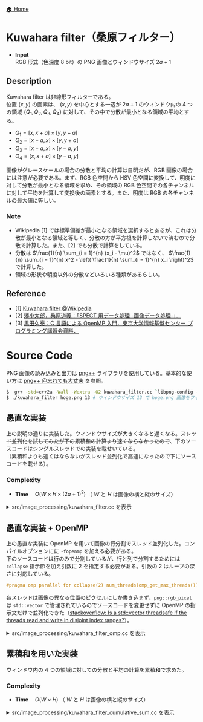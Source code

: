 [🏠 Home](../../README.md)

# Kuwahara filter（桑原フィルター）
- **Input**  
  RGB 形式（色深度 8 bit）の PNG 画像とウィンドウサイズ $2 a + 1$


## Description
Kuwahara filter は非線形フィルターである。  
位置 $(x, y)$ の画素は、 $(x, y)$ を中心とする一辺が $2 a + 1$ のウィンドウ内の 4 つの領域 $\lbrace Q_1, Q_2, Q_3, Q_4 \rbrace$ に対して、その中で分散が最小となる領域の平均とする。

- $Q_1 = [x, x + a] \times [y, y + a]$
- $Q_2 = [x - a, x] \times [y, y + a]$
- $Q_3 = [x - a, x] \times [y - a, y]$
- $Q_4 = [x, x + a] \times [y - a, y]$

画像がグレースケールの場合の分散と平均の計算は自明だが、RGB 画像の場合には注意が必要である。まず、RGB 色空間から HSV 色空間に変換して、明度に対して分散が最小となる領域を求め、その領域の RGB 色空間での各チャンネルに対して平均を計算して変換後の画素とする。また、明度は RGB の各チャンネルの最大値に等しい。

### Note
- Wikipedia [1] では標準偏差が最小となる領域を選択するとあるが、これは分散が最小となる領域と等しく、分散の方が平方根を計算しないで済むので分散で計算した。また、[2] でも分散で計算をしている。
- 分散は $\frac{1}{n} \sum_{i = 1}^{n} (x_i - \mu)^2$ ではなく、 $\frac{1}{n} \sum_{i = 1}^{n} x^2 - \left( \frac{1}{n} \sum_{i = 1}^{n} x_i \right)^2$ で計算した。
- 領域の形状や明度以外の分散などいろいろ種類があるらしい。


## Reference
 - [1] [Kuwahara filter @Wikipedia](https://en.wikipedia.org/wiki/Kuwahara_filter)
 - [2] [湊小太郎，桑原道義：「SPECT 用データ処理 -画像データ処理-」．](https://www.jstage.jst.go.jp/article/mit/2/2/2_91/_pdf)
 - [3] [黒田久泰：C 言語による OpenMP 入門．東京大学情報基盤センター プログラミング講習会資料．](https://www.cc.u-tokyo.ac.jp/events/lectures/03/kosyu-openmp_c.pdf)


# Source Code
PNG 画像の読み込みと出力は [png++](https://www.nongnu.org/pngpp/doc/0.2.9/index.html) ライブラリを使用している。基本的な使い方は [png++ ＠忘れても大丈夫](https://kyopro.hateblo.jp/entry/2023/02/01/145344) を参照。
```bash
$  g++ -std=c++2a -Wall -Wextra -O2 kuwahara_filter.cc `libpng-config --cflags --ldflags` -o kuwahara_filter # コンパイル
$ ./kuwahara_filter hoge.png 13 # ウィンドウサイズ 13 で hoge.png 画像をフィルタリング
```

## 愚直な実装
上の説明の通りに実装した。ウィンドウサイズが大きくなると遅くなる。~~スレッド並列化を試してみたが下の累積和の計算より速くならなかったので~~、下のソースコードはシングルスレッドでの実装を載せいている。  
（累積和よりも速くはならないがスレッド並列化で高速になったので下にソースコードを載せる）。

### Complexity
- **Time**　 $O(W \times H \times (2 a + 1)^2)$ （ $W$ と $H$ は画像の横と縦のサイズ）

<details>
<summary>src/image_processing/kuwahara_filter.cc を表示</summary>

```cpp
#include <png++/png.hpp>

#include <algorithm>
#include <cctype>
#include <cfloat>
#include <cmath>

// ---------------------8<------- start of library -------8<--------------------
using Image = png::image<png::rgb_pixel>;

Image KuwaharaFilter(const Image &org, uint32_t window_size = 5) {
    const uint32_t W = org.get_width(), H = org.get_height();
    Image img(W, H);

    using ld = long double;
    const int sub_size = window_size / 2;
    auto get_range = [sub_size, W, H](int x, int y, uint32_t idx) -> std::tuple<uint32_t, uint32_t, uint32_t, uint32_t> {
        uint32_t lx = x, ly = y, ux = x, uy = y;
        if (idx == 0) { // left up
            lx = std::clamp(x - sub_size, 0, (int)W - 1);
            ly = std::clamp(y - sub_size, 0, (int)H - 1);
        }
        else if (idx == 1) { // right up
            ly = std::clamp(y - sub_size, 0, (int)H - 1);
            ux = std::clamp(x + sub_size, 0, (int)W - 1);
        }
        else if (idx == 2) { // left down
            lx = std::clamp(x - sub_size, 0, (int)W - 1);
            uy = std::clamp(y + sub_size, 0, (int)H - 1);
        }
        else if (idx == 3) { // right down
            ux = std::clamp(x + sub_size, 0, (int)W - 1);
            uy = std::clamp(y + sub_size, 0, (int)H - 1);
        }
        return {lx, ly, ux, uy};
    };

    for (uint32_t y = 0; y < H; ++y) {
        for (uint32_t x = 0; x < W; ++x) {
            ld min_variance = LDBL_MAX;

            for (uint32_t idx = 0; idx < 4; ++idx) {
                const auto [lx, ly, ux, uy] = get_range(x, y, idx);
                const uint32_t num = (ux - lx + 1) * (uy - ly + 1);
                if (num == 1) continue;

                uint32_t sum = 0, sum_red = 0, sum_green = 0, sum_blue = 0;;
                uint64_t sum_p2 = 0;
                for (uint32_t yy = ly; yy <= uy; ++yy) {
                    for (uint32_t xx = lx; xx <= ux; ++xx) {
                        const png::rgb_pixel &p = org[yy][xx];

                        // HSV色空間の明度を取得（R, G, B の最大値に等しい）
                        const uint32_t value = std::max({p.red, p.green, p.blue});
                        sum += value;
                        sum_p2 += value * value;
                        sum_red += p.red;
                        sum_green += p.green;
                        sum_blue += p.blue;
                    }
                }

                // 標準偏差が最小の領域と分散が最小の領域は等しいので分散で計算
                const ld var = (ld)sum_p2 / num - std::pow((ld)sum / num, 2.0);

                // Update
                if (var < min_variance) {
                    min_variance = var;
                    img[y][x].red = std::round(sum_red / (ld)num);
                    img[y][x].green = std::round(sum_green / (ld)num);
                    img[y][x].blue = std::round(sum_blue / (ld)num);
                }
            }
        }
    }
    return img;
}
// ---------------------8<------- end of library   -------8<---------------------

int main(int argc, char **argv) {
    std::string file_path;
    uint32_t window_size = 5;
    for (int i = 0; i < argc; ++i) {
        std::string para(argv[i]);
        // Check only unsigned int window size and PNG image for simplicity.
        if (std::all_of(para.cbegin(), para.cend(), isdigit)) {
            window_size = std::stoi(para);
        }
        else if (para.ends_with(".png")) {
            file_path = para;
        }
    }

    try {
        Image img(file_path);
        auto result_img = KuwaharaFilter(img, window_size);
        result_img.write(file_path.substr(0, file_path.size() - 4) + "_kuwahara.png");
    } catch (png::error &e) {
        std::cerr << e.what() << std::endl;
    }

    return 0;
}
```
</details>


## 愚直な実装 + OpenMP
上の愚直な実装に OpenMP を用いて画像の行分割でスレッド並列化した。コンパイルオプションにに `-fopenmp` を加える必要がある。  
下のソースコードは行のみで分割しているが、行と列で分割するためには `collapse` 指示節を加え引数に 2 を指定する必要がある。引数の 2 はループの深さに対応している。   
```cpp
#pragma omp parallel for collapse(2) num_threads(omp_get_max_threads())
```
各スレッドは画像の異なる位置のピクセルにしか書き込まず、`png::rgb_pixel` は `std::vector` で管理されているのでソースコードを変更せずに OpenMP の指示文だけで並列化できた（[stackoverflow: Is a std::vector threadsafe if the threads read and write in disjoint index ranges?](https://stackoverflow.com/questions/39163532/is-a-stdvector-threadsafe-if-the-threads-read-and-write-in-disjoint-index-rang)）。

<details>
<summary>src/image_processing/kuwahara_filter_omp.cc を表示</summary>

```cpp
#include <png++/png.hpp>

#ifdef _OPENMP
#include <omp.h>
#endif

#include <algorithm>
#include <cctype>
#include <cfloat>
#include <cmath>

// ---------------------8<------- start of library -------8<--------------------
using Image = png::image<png::rgb_pixel>;

Image KuwaharaFilter(const Image &org, uint32_t window_size = 5) {
    const uint32_t W = org.get_width(), H = org.get_height();
    Image img(W, H);

    using ld = long double;
    const int sub_size = window_size / 2;
    auto get_range = [sub_size, W, H](int x, int y, uint32_t idx) -> std::tuple<uint32_t, uint32_t, uint32_t, uint32_t> {
        uint32_t lx = x, ly = y, ux = x, uy = y;
        if (idx == 0) { // left up
            lx = std::clamp(x - sub_size, 0, (int)W - 1);
            ly = std::clamp(y - sub_size, 0, (int)H - 1);
        }
        else if (idx == 1) { // right up
            ly = std::clamp(y - sub_size, 0, (int)H - 1);
            ux = std::clamp(x + sub_size, 0, (int)W - 1);
        }
        else if (idx == 2) { // left down
            lx = std::clamp(x - sub_size, 0, (int)W - 1);
            uy = std::clamp(y + sub_size, 0, (int)H - 1);
        }
        else if (idx == 3) { // right down
            ux = std::clamp(x + sub_size, 0, (int)W - 1);
            uy = std::clamp(y + sub_size, 0, (int)H - 1);
        }
        return {lx, ly, ux, uy};
    };

#pragma omp parallel for num_threads(omp_get_max_threads())
    for (uint32_t y = 0; y < H; ++y) {
        for (uint32_t x = 0; x < W; ++x) {
            ld min_variance = LDBL_MAX;

            for (uint32_t idx = 0; idx < 4; ++idx) {
                const auto [lx, ly, ux, uy] = get_range(x, y, idx);
                const uint32_t num = (ux - lx + 1) * (uy - ly + 1);
                if (num == 1) continue;

                uint32_t sum = 0, sum_red = 0, sum_green = 0, sum_blue = 0;;
                uint64_t sum_p2 = 0;
                for (uint32_t yy = ly; yy <= uy; ++yy) {
                    for (uint32_t xx = lx; xx <= ux; ++xx) {
                        const png::rgb_pixel &p = org[yy][xx];

                        // HSV色空間の明度を取得（R, G, B の最大値に等しい）
                        const uint32_t value = std::max({p.red, p.green, p.blue});
                        sum += value;
                        sum_p2 += value * value;
                        sum_red += p.red;
                        sum_green += p.green;
                        sum_blue += p.blue;
                    }
                }

                // 標準偏差が最小の領域と分散が最小の領域は等しいので分散で計算
                const ld var = (ld)sum_p2 / num - std::pow((ld)sum / num, 2.0);

                // Update
                if (var < min_variance) {
                    min_variance = var;
                    img[y][x].red = std::round(sum_red / (ld)num);
                    img[y][x].green = std::round(sum_green / (ld)num);
                    img[y][x].blue = std::round(sum_blue / (ld)num);
                }
            }
        }
    }
    return img;
}
// ---------------------8<------- end of library   -------8<---------------------

int main(int argc, char **argv) {
    std::string file_path;
    uint32_t window_size = 5;
    for (int i = 0; i < argc; ++i) {
        std::string para(argv[i]);
        // Check only unsigned int window size and PNG image for simplicity.
        if (std::all_of(para.cbegin(), para.cend(), isdigit)) {
            window_size = std::stoi(para);
        }
        else if (para.ends_with(".png")) {
            file_path = para;
        }
    }

    try {
        Image img(file_path);
        auto result_img = KuwaharaFilter(img, window_size);
        result_img.write(file_path.substr(0, file_path.size() - 4) + "_kuwahara.png");
    } catch (png::error &e) {
        std::cerr << e.what() << std::endl;
    }

    return 0;
}
```

</details>


## 累積和を用いた実装
ウィンドウ内の 4 つの領域に対しての分散と平均の計算を累積和で求めた。

### Complexity
- **Time**　 $O(W \times H)$ （ $W$ と $H$ は画像の横と縦のサイズ）

<details>
<summary>src/image_processing/kuwahara_filter_cumulative_sum.cc を表示</summary>

```cpp
#include <png++/png.hpp>

#include <algorithm>
#include <cctype>
#include <cfloat>
#include <cmath>

// ---------------------8<------- start of library -------8<--------------------
using Image = png::image<png::rgb_pixel>;

template<typename T>
T Sum(const std::vector<std::vector<T>> &v, const uint32_t sx, const uint32_t sy, const uint32_t rx, const uint32_t ry) {
    return v[ry + 1][rx + 1] - v[ry + 1][sx] - v[sy][rx + 1] + v[sy][sx];
}

Image KuwaharaFilter(const Image &org, uint32_t window_size = 5) {
    const uint32_t W = org.get_width(), H = org.get_height();

    Image img(W, H);
    std::vector<std::vector<uint32_t>> sum(H + 1, std::vector<uint32_t>(W + 1, 0));
    std::vector<std::vector<uint64_t>> sum_p2(H + 1, std::vector<uint64_t>(W + 1, 0));
    std::vector<std::vector<uint32_t>> sum_r(H + 1, std::vector<uint32_t>(W + 1, 0));
    std::vector<std::vector<uint32_t>> sum_g(H + 1, std::vector<uint32_t>(W + 1, 0));
    std::vector<std::vector<uint32_t>> sum_b(H + 1, std::vector<uint32_t>(W + 1, 0));

    for (uint32_t y = 0; y < H; ++y) {
        for (uint32_t x = 0; x < W; ++x) {
            const png::rgb_pixel &p = org[y][x];
            const uint32_t value = std::max({p.red, p.green, p.blue});
            sum[y + 1][x + 1] = value + sum[y + 1][x] + sum[y][x + 1] - sum[y][x];
            sum_p2[y + 1][x + 1] = value * value + sum_p2[y + 1][x] + sum_p2[y][x + 1] - sum_p2[y][x];
            sum_r[y + 1][x + 1] = p.red + sum_r[y + 1][x] + sum_r[y][x + 1] - sum_r[y][x];
            sum_g[y + 1][x + 1] = p.green + sum_g[y + 1][x] + sum_g[y][x + 1] - sum_g[y][x];
            sum_b[y + 1][x + 1] = p.blue + sum_b[y + 1][x] + sum_b[y][x + 1] - sum_b[y][x];
        }
    }

    const int sub_size = window_size / 2;
    auto get_range = [sub_size, W, H](int x, int y, uint32_t idx) -> std::tuple<uint32_t, uint32_t, uint32_t, uint32_t> {
        uint32_t lx = x, ly = y, ux = x, uy = y;
        if (idx == 0) { // left up
            lx = std::clamp(x - sub_size, 0, (int)W - 1);
            ly = std::clamp(y - sub_size, 0, (int)H - 1);
        }
        else if (idx == 1) { // right up
            ly = std::clamp(y - sub_size, 0, (int)H - 1);
            ux = std::clamp(x + sub_size, 0, (int)W - 1);
        }
        else if (idx == 2) { // left down
            lx = std::clamp(x - sub_size, 0, (int)W - 1);
            uy = std::clamp(y + sub_size, 0, (int)H - 1);
        }
        else if (idx == 3) { // right down
            ux = std::clamp(x + sub_size, 0, (int)W - 1);
            uy = std::clamp(y + sub_size, 0, (int)H - 1);
        }
        return {lx, ly, ux, uy};
    };

    using ld = long double;
    for (uint32_t y = 0; y < H; ++y) {
        for (uint32_t x = 0; x < W; ++x) {
            ld min_var = LDBL_MAX;

            for (uint32_t idx = 0; idx < 4; ++idx) {
                const auto [lx, ly, ux, uy] = get_range(x, y, idx);
                const uint32_t num = (ux - lx + 1) * (uy - ly + 1);
                if (num == 1) continue;

                const ld sum_sub = Sum(sum, lx, ly, ux, uy);
                const ld sum_sqr_sub = Sum(sum_p2, lx, ly, ux, uy);

                // 標準偏差が最小の領域と分散が最小の領域は等しいので分散で計算
                const ld var = sum_sqr_sub / num - std::pow(sum_sub / num, 2.0);

                if (var < min_var) {
                    min_var = var;
                    img[y][x].red = std::round(Sum(sum_r, lx, ly, ux, uy) / (ld)num);
                    img[y][x].green = std::round(Sum(sum_g, lx, ly, ux, uy) / (ld)num);
                    img[y][x].blue = std::round(Sum(sum_b, lx, ly, ux, uy) / (ld)num);
                }
            }
        }
    }
    return img;
}
// ---------------------8<------- end of library   -------8<---------------------

int main(int argc, char **argv) {
    std::string file_path;
    uint32_t window_size = 5;
    for (int i = 0; i < argc; ++i) {
        std::string para(argv[i]);
        // Check only unsigned int window size and PNG image for simplicity.
        if (std::all_of(para.cbegin(), para.cend(), isdigit)) {
            window_size = std::stoi(para);
        }
        else if (para.ends_with(".png")) {
            file_path = para;
        }
    }

    try {
        Image img(file_path);
        auto result_img = KuwaharaFilter(img, window_size);
        result_img.write(file_path.substr(0, file_path.size() - 4) + "_kuwahara.png");
    } catch (png::error &e) {
        std::cerr << e.what() << std::endl;
    }

    return 0;
}
```

</details>

